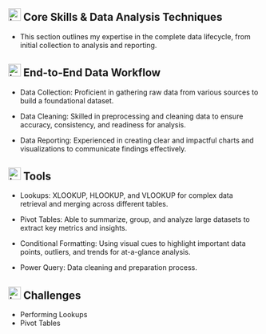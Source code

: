 ## <img width="25" height="25" alt="image" src="https://github.com/user-attachments/assets/5ed65b10-ffda-46cc-aca0-7a0ef55926b5" /> Core Skills & Data Analysis Techniques


- This section outlines my expertise in the complete data lifecycle, from initial collection to analysis and reporting.


## <img width="25" height="25" alt="image" src="https://github.com/user-attachments/assets/e49c8c4b-6a2e-478a-8517-15ad65d403a6" /> End-to-End Data Workflow


- Data Collection: Proficient in gathering raw data from various sources to build a foundational dataset.

- Data Cleaning: Skilled in preprocessing and cleaning data to ensure accuracy, consistency, and readiness for analysis.

- Data Reporting: Experienced in creating clear and impactful charts and visualizations to communicate findings effectively.


## <img width="25" height="25" alt="image" src="https://github.com/user-attachments/assets/26780cf3-4554-4e0a-9701-d7c2fe060223" /> Tools


- Lookups: XLOOKUP, HLOOKUP, and VLOOKUP for complex data retrieval and merging across different tables.

- Pivot Tables: Able to summarize, group, and analyze large datasets to extract key metrics and insights.

- Conditional Formatting: Using visual cues to highlight important data points, outliers, and trends for at-a-glance analysis.

- Power Query: Data cleaning and preparation process.

## <img width="25" height="25" alt="image" src="https://github.com/user-attachments/assets/da7636d4-5dca-450a-acb3-f4f827ee0822" /> Challenges

- Performing Lookups
- Pivot Tables
